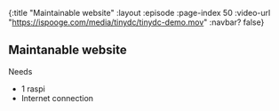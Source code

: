{:title "Maintainable website"
 :layout :episode
 :page-index 50
 :video-url "https://ispooge.com/media/tinydc/tinydc-demo.mov"
 :navbar? false}

## Maintanable website

Needs

* 1 raspi
* Internet connection
